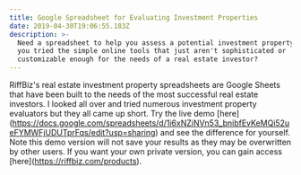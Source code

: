 ```yaml
---
title: Google Spreadsheet for Evaluating Investment Properties
date: 2019-04-30T19:06:55.183Z
description: >-
  Need a spreadsheet to help you assess a potential investment property?  Have
  you tried the simple online tools that just aren't sophisticated or
  customizable enough for the needs of a real estate investor?
---
```

RiffBiz's real estate investment property spreadsheets are Google Sheets that have been built to the needs of the most successful real estate investors.  I looked all over and tried numerous investment property evaluators but they all came up short.  Try the live demo \[here](https://docs.google.com/spreadsheets/d/1i6xNZiNVn53_bnibfEvKeMQi52ueFYMWFjUDUTprFqs/edit?usp=sharing) and see the difference for yourself. Note this demo version will not save your results as they may be overwritten by other users.  If you want your own private version, you can gain access \[here](https://riffbiz.com/products).
